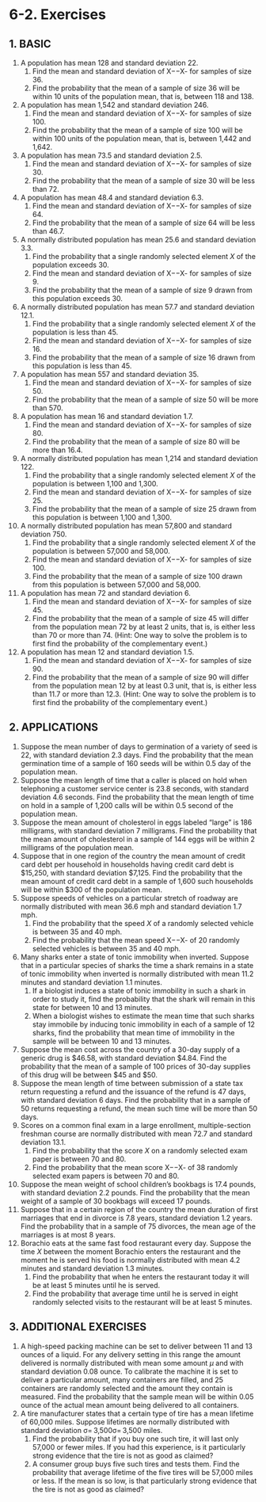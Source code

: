 # 6-2. Exercises

## 1. **BASIC**

1. A population has mean 128 and standard deviation 22.
   1. Find the mean and standard deviation of X−−X- for samples of size 36.
   2. Find the probability that the mean of a sample of size 36 will be within 10 units of the population mean, that is, between 118 and 138.
2. A population has mean 1,542 and standard deviation 246.
   1. Find the mean and standard deviation of X−−X- for samples of size 100.
   2. Find the probability that the mean of a sample of size 100 will be within 100 units of the population mean, that is, between 1,442 and 1,642.
3. A population has mean 73.5 and standard deviation 2.5.
   1. Find the mean and standard deviation of X−−X- for samples of size 30.
   2. Find the probability that the mean of a sample of size 30 will be less than 72.
4. A population has mean 48.4 and standard deviation 6.3.
   1. Find the mean and standard deviation of X−−X- for samples of size 64.
   2. Find the probability that the mean of a sample of size 64 will be less than 46.7.
5. A normally distributed population has mean 25.6 and standard deviation 3.3.
   1. Find the probability that a single randomly selected element _X_ of the population exceeds 30.
   2. Find the mean and standard deviation of X−−X- for samples of size 9.
   3. Find the probability that the mean of a sample of size 9 drawn from this population exceeds 30.
6. A normally distributed population has mean 57.7 and standard deviation 12.1.
   1. Find the probability that a single randomly selected element _X_ of the population is less than 45.
   2. Find the mean and standard deviation of X−−X- for samples of size 16.
   3. Find the probability that the mean of a sample of size 16 drawn from this population is less than 45.
7. A population has mean 557 and standard deviation 35.
   1. Find the mean and standard deviation of X−−X- for samples of size 50.
   2. Find the probability that the mean of a sample of size 50 will be more than 570.
8. A population has mean 16 and standard deviation 1.7.
   1. Find the mean and standard deviation of X−−X- for samples of size 80.
   2. Find the probability that the mean of a sample of size 80 will be more than 16.4.
9. A normally distributed population has mean 1,214 and standard deviation 122.
   1. Find the probability that a single randomly selected element _X_ of the population is between 1,100 and 1,300.
   2. Find the mean and standard deviation of X−−X- for samples of size 25.
   3. Find the probability that the mean of a sample of size 25 drawn from this population is between 1,100 and 1,300.
10. A normally distributed population has mean 57,800 and standard deviation 750.
    1. Find the probability that a single randomly selected element _X_ of the population is between 57,000 and 58,000.
    2. Find the mean and standard deviation of X−−X- for samples of size 100.
    3. Find the probability that the mean of a sample of size 100 drawn from this population is between 57,000 and 58,000.
11. A population has mean 72 and standard deviation 6.
    1. Find the mean and standard deviation of X−−X- for samples of size 45.
    2. Find the probability that the mean of a sample of size 45 will differ from the population mean 72 by at least 2 units, that is, is either less than 70 or more than 74. \(Hint: One way to solve the problem is to first find the probability of the complementary event.\)
12. A population has mean 12 and standard deviation 1.5.
    1. Find the mean and standard deviation of X−−X- for samples of size 90.
    2. Find the probability that the mean of a sample of size 90 will differ from the population mean 12 by at least 0.3 unit, that is, is either less than 11.7 or more than 12.3. \(Hint: One way to solve the problem is to first find the probability of the complementary event.\)

## **2. APPLICATIONS**

1. Suppose the mean number of days to germination of a variety of seed is 22, with standard deviation 2.3 days. Find the probability that the mean germination time of a sample of 160 seeds will be within 0.5 day of the population mean.
2. Suppose the mean length of time that a caller is placed on hold when telephoning a customer service center is 23.8 seconds, with standard deviation 4.6 seconds. Find the probability that the mean length of time on hold in a sample of 1,200 calls will be within 0.5 second of the population mean.
3. Suppose the mean amount of cholesterol in eggs labeled “large” is 186 milligrams, with standard deviation 7 milligrams. Find the probability that the mean amount of cholesterol in a sample of 144 eggs will be within 2 milligrams of the population mean.
4. Suppose that in one region of the country the mean amount of credit card debt per household in households having credit card debt is $15,250, with standard deviation $7,125. Find the probability that the mean amount of credit card debt in a sample of 1,600 such households will be within $300 of the population mean.
5. Suppose speeds of vehicles on a particular stretch of roadway are normally distributed with mean 36.6 mph and standard deviation 1.7 mph.
   1. Find the probability that the speed _X_ of a randomly selected vehicle is between 35 and 40 mph.
   2. Find the probability that the mean speed X−−X- of 20 randomly selected vehicles is between 35 and 40 mph.
6. Many sharks enter a state of tonic immobility when inverted. Suppose that in a particular species of sharks the time a shark remains in a state of tonic immobility when inverted is normally distributed with mean 11.2 minutes and standard deviation 1.1 minutes.
   1. If a biologist induces a state of tonic immobility in such a shark in order to study it, find the probability that the shark will remain in this state for between 10 and 13 minutes.
   2. When a biologist wishes to estimate the mean time that such sharks stay immobile by inducing tonic immobility in each of a sample of 12 sharks, find the probability that mean time of immobility in the sample will be between 10 and 13 minutes.
7. Suppose the mean cost across the country of a 30-day supply of a generic drug is $46.58, with standard deviation $4.84. Find the probability that the mean of a sample of 100 prices of 30-day supplies of this drug will be between $45 and $50.
8. Suppose the mean length of time between submission of a state tax return requesting a refund and the issuance of the refund is 47 days, with standard deviation 6 days. Find the probability that in a sample of 50 returns requesting a refund, the mean such time will be more than 50 days.
9. Scores on a common final exam in a large enrollment, multiple-section freshman course are normally distributed with mean 72.7 and standard deviation 13.1.
   1. Find the probability that the score _X_ on a randomly selected exam paper is between 70 and 80.
   2. Find the probability that the mean score X−−X- of 38 randomly selected exam papers is between 70 and 80.
10. Suppose the mean weight of school children’s bookbags is 17.4 pounds, with standard deviation 2.2 pounds. Find the probability that the mean weight of a sample of 30 bookbags will exceed 17 pounds.
11. Suppose that in a certain region of the country the mean duration of first marriages that end in divorce is 7.8 years, standard deviation 1.2 years. Find the probability that in a sample of 75 divorces, the mean age of the marriages is at most 8 years.
12. Borachio eats at the same fast food restaurant every day. Suppose the time _X_ between the moment Borachio enters the restaurant and the moment he is served his food is normally distributed with mean 4.2 minutes and standard deviation 1.3 minutes.
    1. Find the probability that when he enters the restaurant today it will be at least 5 minutes until he is served.
    2. Find the probability that average time until he is served in eight randomly selected visits to the restaurant will be at least 5 minutes.

## **3. ADDITIONAL EXERCISES**

1. A high-speed packing machine can be set to deliver between 11 and 13 ounces of a liquid. For any delivery setting in this range the amount delivered is normally distributed with mean some amount _μ_ and with standard deviation 0.08 ounce. To calibrate the machine it is set to deliver a particular amount, many containers are filled, and 25 containers are randomly selected and the amount they contain is measured. Find the probability that the sample mean will be within 0.05 ounce of the actual mean amount being delivered to all containers.
2. A tire manufacturer states that a certain type of tire has a mean lifetime of 60,000 miles. Suppose lifetimes are normally distributed with standard deviation σ= 3,500σ= 3,500 miles.
   1. Find the probability that if you buy one such tire, it will last only 57,000 or fewer miles. If you had this experience, is it particularly strong evidence that the tire is not as good as claimed?
   2. A consumer group buys five such tires and tests them. Find the probability that average lifetime of the five tires will be 57,000 miles or less. If the mean is so low, is that particularly strong evidence that the tire is not as good as claimed?

